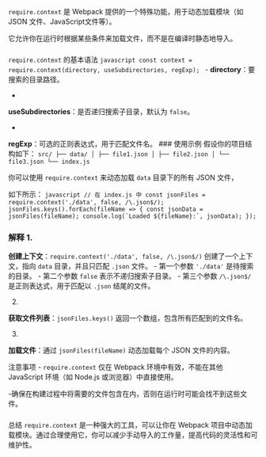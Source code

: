 `require.context` 是 Webpack 提供的一个特殊功能，用于动态加载模块（如 JSON
文件、JavaScript文件等）。

它允许你在运行时根据某些条件来加载文件，而不是在编译时静态地导入。

 ###
`require.context` 的基本语法 ``javascript const context = require.context(directory, useSubdirectories, regExp); `` -
**directory**：要搜索的目录路径。 

-
**useSubdirectories**：是否递归搜索子目录，默认为 `false`。

 -
**regExp**：可选的正则表达式，用于匹配文件名。 ### 使用示例
假设你的项目结构如下： ``src/ ├── data/ │ ├── file1.json │ ├── file2.json │ └── file3.json └── index.js``

 你可以使用 `require.context` 来动态加载 `data`
目录下的所有 JSON 文件，

如下所示： ``javascript // 在 index.js 中 const jsonFiles = require.context('./data', false, /\.json$/); jsonFiles.keys().forEach(fileName => { const jsonData = jsonFiles(fileName); console.log(`Loaded ${fileName}:`, jsonData); }); `` 

### 解释 1.

**创建上下文**：`require.context('./data', false, /\.json$/)`
创建了一个上下文，指向 `data` 目录，并且只匹配 `.json` 文件。 - 第一个参数
`'./data'` 是待搜索的目录。 - 第二个参数 `false` 表示不递归搜索子目录。 -
第三个参数 `/\.json$/` 是正则表达式，用于匹配以 `.json` 结尾的文件。

 2.
**获取文件列表**：`jsonFiles.keys()` 返回一个数组，包含所有匹配到的文件名。 

3.
**加载文件**：通过 `jsonFiles(fileName)` 动态加载每个 JSON 文件的内容。 

注意事项 - `require.context` 仅在 Webpack 环境中有效，不能在其他 JavaScript
环境（如 Node.js 或浏览器）中直接使用。 

-确保在构建过程中将需要的文件包含在内，否则在运行时可能会找不到这些文件。

 ###
总结 `require.context` 是一种强大的工具，可以让你在 Webpack
项目中动态加载模块。通过合理使用它，你可以减少手动导入的工作量，提高代码的灵活性和可维护性。
